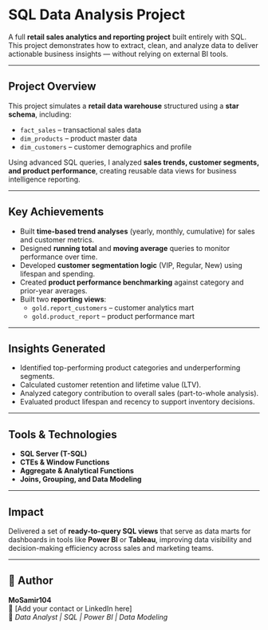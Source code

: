 # SQL Data Analysis Project

A full **retail sales analytics and reporting project** built entirely with SQL.  
This project demonstrates how to extract, clean, and analyze data to deliver actionable business insights — without relying on external BI tools.

---

## Project Overview
This project simulates a **retail data warehouse** structured using a **star schema**, including:

- `fact_sales` – transactional sales data  
- `dim_products` – product master data  
- `dim_customers` – customer demographics and profile  

Using advanced SQL queries, I analyzed **sales trends, customer segments, and product performance**, creating reusable data views for business intelligence reporting.

---

## Key Achievements
- Built **time-based trend analyses** (yearly, monthly, cumulative) for sales and customer metrics.  
- Designed **running total** and **moving average** queries to monitor performance over time.  
- Developed **customer segmentation logic** (VIP, Regular, New) using lifespan and spending.  
- Created **product performance benchmarking** against category and prior-year averages.  
- Built two **reporting views**:
  - `gold.report_customers` – customer analytics mart  
  - `gold.product_report` – product performance mart  

---

## Insights Generated
- Identified top-performing product categories and underperforming segments.  
- Calculated customer retention and lifetime value (LTV).  
- Analyzed category contribution to overall sales (part-to-whole analysis).  
- Evaluated product lifespan and recency to support inventory decisions.

---

## Tools & Technologies
- **SQL Server (T-SQL)**
- **CTEs & Window Functions**
- **Aggregate & Analytical Functions**
- **Joins, Grouping, and Data Modeling**

---

## Impact
Delivered a set of **ready-to-query SQL views** that serve as data marts for dashboards in tools like **Power BI** or **Tableau**, improving data visibility and decision-making efficiency across sales and marketing teams.

---

## 👤 Author
**MoSamir104**  
📧 [Add your contact or LinkedIn here]  
💼 *Data Analyst | SQL | Power BI | Data Modeling*
